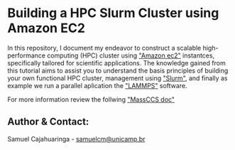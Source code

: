 # Building a HPC Slurm Cluster using Amazon EC2

In this repository, I document my endeavor to construct a scalable high-performance computing (HPC) cluster using ["Amazon ec2"](https://aws.amazon.com/ec2/) instantces, specifically tailored for scientific applications. 
The knowledge gained from this tutorial aims to assist you to understand the basis principles of building your own functional HPC cluster, management using ["Slurm"](https://slurm.schedmd.com/), and finally as example we run a 
parallel aplication the ["LAMMPS"](https://www.lammps.org/) software.

For more information review the follwing ["MassCCS doc"](https://massccs.readthedocs.io/en/latest/)

Author & Contact:
--------------
Samuel Cajahuaringa - samuelcm@unicamp.br
